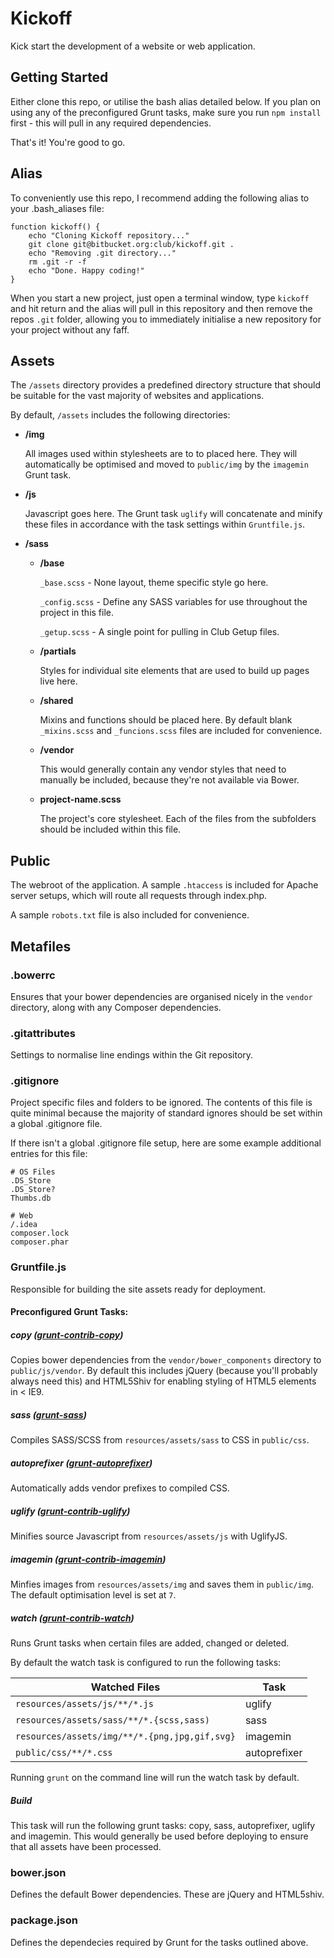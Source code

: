 # Kickoff

Kick start the development of a website or web application.

## Getting Started

Either clone this repo, or utilise the bash alias detailed below. If you plan on using any of the preconfigured Grunt tasks, make sure you run `npm install` first - this will pull in any required dependencies.

That's it! You're good to go.

## Alias

To conveniently use this repo, I recommend adding the following alias to your .bash_aliases file:

```
function kickoff() {
    echo "Cloning Kickoff repository..."
    git clone git@bitbucket.org:club/kickoff.git .
    echo "Removing .git directory..."
    rm .git -r -f
    echo "Done. Happy coding!"
}
```
When you start a new project, just open a terminal window, type `kickoff` and hit return and the alias will pull in this repository and then remove the repos `.git` folder, allowing you to immediately initialise a new repository for your project without any faff.

## Assets

The `/assets` directory provides a predefined directory structure that should be suitable for the vast majority of websites and applications.

By default, `/assets` includes the following directories:

* **/img**

  All images used within stylesheets are to to placed here. They will automatically be optimised and moved to `public/img` by the `imagemin` Grunt task.

* **/js**

  Javascript goes here. The Grunt task `uglify` will concatenate and minify these files in accordance with the task settings within `Gruntfile.js`.

* **/sass**
  * **/base**

    `_base.scss` - None layout, theme specific style go here.

    `_config.scss` - Define any SASS variables for use throughout the project in this file.

    `_getup.scss` - A single point for pulling in Club Getup files.

  * **/partials**

    Styles for individual site elements that are used to build up pages live here.

  * **/shared**

    Mixins and functions should be placed here. By default blank `_mixins.scss` and `_funcions.scss` files are included for convenience.

  * **/vendor**

    This would generally contain any vendor styles that need to manually be included, because they're not available via Bower.

  * **project-name.scss**

    The project's core stylesheet. Each of the files from the subfolders should be included within this file.

## Public

The webroot of the application. A sample `.htaccess` is included for Apache server setups, which will route all requests through index.php.

A sample `robots.txt` file is also included for convenience.

## Metafiles

### .bowerrc

Ensures that your bower dependencies are organised nicely in the `vendor` directory, along with any Composer dependencies.

### .gitattributes

Settings to normalise line endings within the Git repository.

### .gitignore

Project specific files and folders to be ignored. The contents of this file is quite minimal because the majority of standard ignores should be set within a global .gitignore file.

If there isn't a global .gitignore file setup, here are some example additional entries for this file:

	# OS Files
	.DS_Store
	.DS_Store?
	Thumbs.db

	# Web
	/.idea
	composer.lock
	composer.phar

### Gruntfile.js

Responsible for building the site assets ready for deployment.

#### Preconfigured Grunt Tasks:

##### copy ([grunt-contrib-copy](https://github.com/gruntjs/grunt-contrib-copy))

Copies bower dependencies from the `vendor/bower_components` directory to `public/js/vendor`. By default this includes jQuery (because you'll probably always need this) and HTML5Shiv for enabling styling of HTML5 elements in < IE9.

##### sass ([grunt-sass](https://github.com/sindresorhus/grunt-sass))

Compiles SASS/SCSS from `resources/assets/sass` to CSS in `public/css`.

##### autoprefixer ([grunt-autoprefixer](https://github.com/nDmitry/grunt-autoprefixer))

Automatically adds vendor prefixes to compiled CSS.

##### uglify ([grunt-contrib-uglify](https://github.com/gruntjs/grunt-contrib-uglify))

Minifies source Javascript from `resources/assets/js` with UglifyJS.

##### imagemin ([grunt-contrib-imagemin](https://github.com/gruntjs/grunt-contrib-imagemin))

Minfies images from `resources/assets/img` and saves them in `public/img`. The default optimisation level is set at `7`.

##### watch ([grunt-contrib-watch](https://github.com/gruntjs/grunt-contrib-watch))

Runs Grunt tasks when certain files are added, changed or deleted.

By default the watch task is configured to run the following tasks:

Watched Files                                 | Task
--------------------------------------------- | ------------
`resources/assets/js/**/*.js`                 | uglify
`resources/assets/sass/**/*.{scss,sass)`      | sass
`resources/assets/img/**/*.{png,jpg,gif,svg}` | imagemin
`public/css/**/*.css`                         | autoprefixer

Running `grunt` on the command line will run the watch task by default.

##### Build

This task will run the following grunt tasks: copy, sass, autoprefixer, uglify and imagemin. This would generally be used before deploying to ensure that all assets have been processed.

### bower.json

Defines the default Bower dependencies. These are jQuery and HTML5shiv.

### package.json

Defines the dependecies required by Grunt for the tasks outlined above.